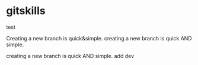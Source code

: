 # gitskills
test

Creating a new branch is quick&simple.
creating a new branch is quick AND simple.

creating a new branch is quick AND simple.
add dev

